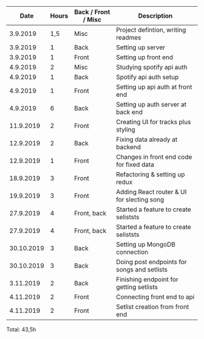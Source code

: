 | Date       | Hours | Back / Front / Misc | Description                                 |
| ---------- | ----- | ------------------- | ------------------------------------------- |
| 3.9.2019   | 1,5   | Misc                | Project defintion, writing readmes          |
| 3.9.2019   | 1     | Back                | Setting up server                           |
| 3.9.2019   | 1     | Front               | Setting up front end                        |
| 4.9.2019   | 2     | Misc                | Studying spotify api auth                   |
| 4.9.2019   | 1     | Back                | Spotify api auth setup                      |
| 4.9.2019   | 1     | Front               | Setting up api auth at front end            |
| 4.9.2019   | 6     | Back                | Setting up auth server at back end          |
| 11.9.2019  | 2     | Front               | Creating UI for tracks plus styling         |
| 12.9.2019  | 2     | Back                | Fixing data already at backend              |
| 12.9.2019  | 1     | Front               | Changes in front end code for fixed data    |
| 18.9.2019  | 3     | Front               | Refactoring & setting up redux              |
| 19.9.2019  | 3     | Front               | Adding React router & UI for slecting song  |
| 27.9.2019  | 4     | Front, back         | Started a feature to create seliststs       |
| 27.9.2019  | 4     | Front, back         | Started a feature to create seliststs       |
| 30.10.2019 | 3     | Back                | Setting up MongoDB connection               |
| 30.10.2019 | 3     | Back                | Doing post endpoints for songs and setlists |
| 3.11.2019  | 2     | Back                | Finishing endpoint for getting setlists     |
| 4.11.2019  | 2     | Front               | Connecting front end to api                 |
| 4.11.2019  | 2     | Front               | Setlist creation from front end             |

Total: 43,5h
